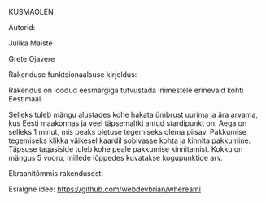 KUSMAOLEN

Autorid:

Julika Maiste

Grete Ojavere


Rakenduse funktsionaalsuse kirjeldus:

Rakendus on loodud eesmärgiga tutvustada inimestele erinevaid kohti Eestimaal.

Selleks tuleb mängu alustades kohe hakata ümbrust uurima ja ära arvama, kus Eesti maakonnas ja veel täpsemaltki antud stardipunkt on. Aega on selleks 1 minut, mis peaks oletuse tegemiseks olema piisav. Pakkumise tegemiseks klikka väikesel kaardil sobivasse kohta ja kinnita pakkumine. Täpsuse tagasiside tuleb kohe peale pakkumise kinnitamist. Kokku on mängus 5 vooru, millede lõppedes kuvatakse kogupunktide arv.
	
Ekraanitõmmis rakendusest:




Esialgne idee: 
https://github.com/webdevbrian/whereami

